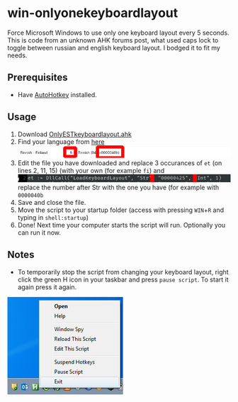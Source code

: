 # win-onlyonekeyboardlayout
Force Microsoft Windows to use only one keyboard layout every 5 seconds.
<br>This is code from an unknown AHK forums post, what used caps lock to toggle between russian and english keyboard layout. I bodged it to fit my needs.

## Prerequisites
 - Have [AutoHotkey](https://www.autohotkey.com/) installed.

## Usage
1. Download [OnlyESTkeyboardlayout.ahk](OnlyESTkeyboardlayout.ahk)
2. Find your language from [here](https://docs.microsoft.com/en-us/windows-hardware/manufacture/desktop/default-input-locales-for-windows-language-packs)
![guiding image](lang.png)
3. Edit the file you have downloaded and replace 3 occurances of `et` (on lines 2, 11, 15) (with your own (for example `fi`) and 
![number example](numbr.png)
replace the number after Str with the one you have (for example with `0000040b`
4. Save and close the file.
5. Move the script to your startup folder (access with pressing `WIN`+`R` and typing in `shell:startup`)
6. Done! Next time your computer starts the script will run. Optionally you can run it now.

## Notes
 - To temporarily stop the script from changing your keyboard layout, right click the green H icon in your taskbar and press `pause script`. To start it again press it again.
 
 ![pausing script example](seahk.png)

